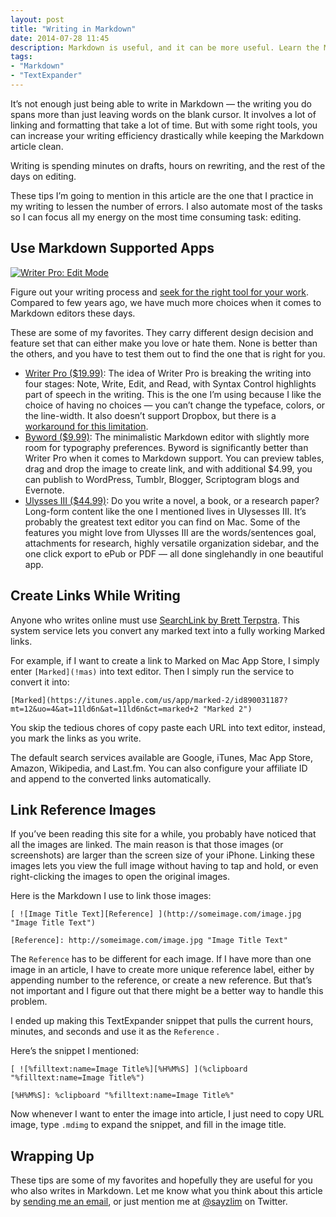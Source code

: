 ```yaml
---
layout: post
title: "Writing in Markdown"
date: 2014-07-28 11:45
description: Markdown is useful, and it can be more useful. Learn the Markdown tools and services that can improve your writing efficiency drastically in this article.
tags:
- "Markdown"
- "TextExpander"
---
```


It’s not enough just being able to write in Markdown — the writing you do spans more than just leaving words on the blank cursor. It involves a lot of linking and formatting that take a lot of time. But with some right tools, you can increase your writing efficiency drastically while keeping the Markdown article clean.

<!-- more -->

Writing is spending minutes on drafts, hours on rewriting, and the rest of the days on editing.

These tips I’m going to mention in this article are the one that I practice in my writing to lessen the number of errors. I also automate most of the tasks so I can focus all my energy on the most time consuming task: editing.

## Use Markdown Supported Apps

[ ![Writer Pro: Edit Mode][215432] ](http://images.sayzlim.net/2014/07/markdown_writing.jpg "Writer Pro: Edit Mode")

[215432]: http://images.sayzlim.net/2014/07/markdown_writing.jpg "Writer Pro: Edit Mode"

Figure out your writing process and [seek for the right tool for your work](http://sayzlim.net/find-your-right-tool "Find Your Right Tool - Sayz Lim"). Compared to few years ago, we have much more choices when it comes to Markdown editors these days.

These are some of my favorites. They carry different design decision and feature set that can either make you love or hate them. None is better than the others, and you have to test them out to find the one that is right for you.

- [Writer Pro ($19.99)](https://itunes.apple.com/us/app/writer-pro-note-write-edit/id775737590?mt=12&at=11ld6n&ct=writer+pro+for+mac "Writer Pro: Note, Write, Edit, Read"): The idea of Writer Pro is breaking the writing into four stages: Note, Write, Edit, and Read, with Syntax Control highlights part of speech in the writing. This is the one I’m using because I like the choice of having no choices — you can’t change the typeface, colors, or the line-width. It also doesn’t support Dropbox, but there is a [workaround for this limitation](http://sayzlim.net/sync-writer-pro-icloud-dropbox "Sync Writer Pro Between iCloud and Dropbox - Sayz Lim").
- [Byword ($9.99)](https://itunes.apple.com/us/app/byword/id420212497?mt=12&uo&at=11ld6n&ct=byword "Byword"): The minimalistic Markdown editor with slightly more room for typography preferences. Byword is significantly better than Writer Pro when it comes to Markdown support. You can preview tables, drag and drop the image to create link, and with additional $4.99, you can publish to WordPress, Tumblr, Blogger, Scriptogram blogs and Evernote.
- [Ulysses III ($44.99)](https://itunes.apple.com/us/app/ulysses-iii/id623795237?mt=12&at=11ld6n&ct=ulysses+iii "Ulysses III"): Do you write a novel, a book, or a research paper? Long-form content like the one I mentioned lives in Ulysesses III. It’s probably the greatest text editor you can find on Mac.  Some of the features you might love from Ulysses III are the words/sentences goal, attachments for research, highly versatile organization sidebar, and the one click export to ePub or PDF — all done singlehandly in one beautiful app.

## Create Links While Writing

Anyone who writes online must use [SearchLink by Brett Terpstra](http://brettterpstra.com/projects/searchlink/ "SearchLink - BrettTerpstra.com"). This system service lets you convert any marked text into a fully working Marked links.

For example, if I want to create a link to Marked on Mac App Store, I simply enter `[Marked](!mas)` into text editor. Then I simply run the service to convert it into:

	[Marked](https://itunes.apple.com/us/app/marked-2/id890031187?mt=12&uo=4&at=11ld6n&at=11ld6n&ct=marked+2 "Marked 2")

You skip the tedious chores of copy paste each URL into text editor, instead, you mark the links as you write.

The default search services available are Google, iTunes, Mac App Store, Amazon, Wikipedia, and Last.fm. You can also configure your affiliate ID and append to the converted links automatically.

## Link Reference Images

If you’ve been reading this site for a while, you probably have noticed that all the images are linked. The main reason is that those images (or screenshots) are larger than the screen size of your iPhone. Linking these images lets you view the full image without having to tap and hold, or even right-clicking the images to open the original images.

Here is the Markdown I use to link those images:

	[ ![Image Title Text][Reference] ](http://someimage.com/image.jpg "Image Title Text")

	[Reference]: http://someimage.com/image.jpg "Image Title Text"

The `Reference` has to be different for each image. If I have more than one image in an article, I have to create more unique reference label, either by appending number to the reference, or create a new reference. But that’s not important and I figure out that there might be a better way to handle this problem.

I ended up making this TextExpander snippet that pulls the current hours, minutes, and seconds and use it as the `Reference` .

Here’s the snippet I mentioned:

	[ ![%filltext:name=Image Title%][%H%M%S] ](%clipboard "%filltext:name=Image Title%")

	[%H%M%S]: %clipboard "%filltext:name=Image Title%"


Now whenever I want to enter the image into article, I just need to copy URL image, type `.mdimg` to expand the snippet, and fill in the image title.

## Wrapping Up
These tips are some of my favorites and hopefully they are useful for you who also writes in Markdown. Let me know what you think about this article by [sending me an email](http://sayzlim.net/contact "Contact - Sayz Lim"), or just mention me at [@sayzlim](https://twitter.com/sayzlim "Sayz Lim (sayzlim) on Twitter") on Twitter.